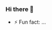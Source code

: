 ### Hi there 👋

<!--
**liubin/liubin** is a ✨ _special_ ✨ repository because its `README.md` (this file) appears on your GitHub profile.

Here are some ideas to get you started:

- 🔭 I’m currently working on ...
- 🌱 I’m currently learning ...
- 👯 I’m looking to collaborate on ...
- 🤔 I’m looking for help with ...
- 💬 Ask me about ...
- 📫 How to reach me: ...
- 😄 Pronouns: ...
- ⚡ Fun fact: ...

- 🤔 不惑之年
- 🌱 躺平
- ⚡ 不和陌生人说话
- 🎵 老歌
-->

- ⚡ Fun fact: ...
